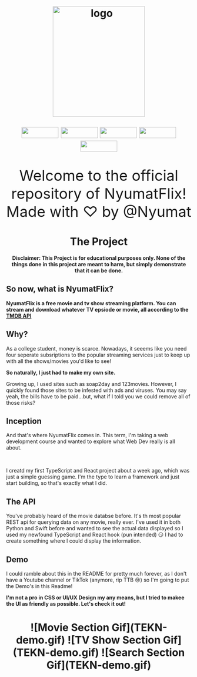 <h1 align="center"><img width="250" height="300" src="https://i.ibb.co/WD2cwRY/logo.png" alt="logo" border="0">

<p align="center">
	<img width="100" height="30" src="https://badges.aleen42.com/src/react.svg">
	<img width="100" height="30" src="https://badges.aleen42.com/src/node.svg">
	<img width="100" height="30" src="https://badges.aleen42.com/src/typescript.svg">
	<img width="100" height="30" src="https://badges.aleen42.com/src/vitejs.svg">
	<img width="100" height="30" src="https://badges.aleen42.com/src/npm.svg">
</p>
	
</h1>

<!-- End header --->

<p align="center" style="font-size:40px;">
	Welcome to the official repository of NyumatFlix!
	<br>
	Made with ♡ by @Nyumat
	<br>
</p>

<h1 align="center"> The Project </h1>
	
	

 <b><p align="center">
	Disclaimer:		This Project is for educational purposes only. None of the things done in this project are meant to harm, but simply demonstrate that it can be done.
	</p>
</b>


<!-- End Disclaimer--->

<h2 align="left"> So now, what is NyumatFlix? </h2>

<b><p align="left"> NyumatFlix is a free movie and tv show streaming platform. You can stream and download whatever TV epsiode or movie, all according to the [TMDB API](https://developers.themoviedb.org/3) </p></b>


<h2 align="left"> Why?</h2>

<p align="left"> As a college student, money is scarce. Nowadays, it seeems like you need four seperate subsriptions to the popular streaming services just to keep up with all the shows/movies you'd like to see!</p>

<b><p align="left"> So naturally, I just had to make my own site.</p></b>

<p align="left">Growing up, I used sites such as soap2day and 123movies. However, I quickly found those sites to be infested with ads and viruses. You may say yeah, the bills have to be paid...but, what if I told you we could remove all of those risks?</p>

<h2 align="left">Inception</h2>

<p align="left"> And that's where NyumatFlix comes in. This term, I'm taking a web development course and wanted to explore what Web Dev really is all about.</p>

<br>

<p align="left">I creatd my first TypeScript and React project about a week ago, which was just a simple guessing game. I'm the type to learn a framework and just start building, so that's exactly what I did.</p>


<h2 align="left"> The API</h2>

<p align="left"> You've probably heard of the movie databse before. It's th most popular REST api for querying data on any movie, really ever. I've used it in both Python and Swift before and wanted to see the actual data displayed so I used my newfound TypeScript and React hook (pun intended) 😏 I had to create something where I could display the information.</p>

<h2 align="left">Demo </h2>

<p align="left">I could ramble about this in the README for pretty much forever, as I don't have a Youtube channel or TikTok (anymore, rip TTB 😢) so I'm going to put the Demo's in this Readme!</p>

<b><p align="left"> I'm not a pro in CSS or UI/UX Design my any means, but I tried to makee the UI as friendly as possible. Let's check it out!</p></b>

<h1 align="center">
	![Movie Section Gif](TEKN-demo.gif)
	![TV Show Section Gif](TEKN-demo.gif)
	![Search Section Gif](TEKN-demo.gif)
</h1>

